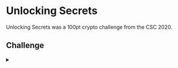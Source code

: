 <H1>Unlocking Secrets</H1>
<p></p>
Unlocking Secrets was a 100pt crypto challenge from the CSC 2020.
<p></p>
<H2>Challenge</H2>
<details>
    <summary></summary>
<p></p>
An application server was compromised and the attacker left some files that look like they could be YAML and some werid files.
Can you extract the secrets from the YAML?
<p></p>
Challenge File: <a href="https://drive.google.com/file/d/1DFpS78k5oG6P-zAkMNhi6L3JErJ5PjDF/view?usp=sharing" rel="nofollow">Google Drive</a>
<p></p>
<details>
    <summary>Walkthrough</summary>
<p></p>

</details>
</details>